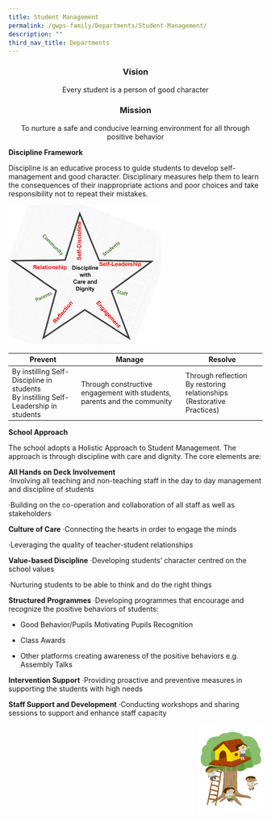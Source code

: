 ```yaml
---
title: Student Management
permalink: /gwps-family/Departments/Student-Management/
description: ""
third_nav_title: Departments
---
```

### <center>Vision</center>

<center>Every student is a person of good character</center>

### <center>Mission</center>

<center>To nurture a safe and conducive learning environment for all through positive behavior</center>

**Discipline Framework** 

Discipline is an educative process to guide students to develop self-management and good character. Disciplinary measures help them to learn the consequences of their inappropriate actions and poor choices and take responsibility not to repeat their mistakes.

<img src="/images/Picture1.jpeg" 
     style="width:60%">
		 

| Prevent | Manage | Resolve |
| -------- | -------- | -------- |
| By instilling Self-Discipline in students<br>By instilling Self-Leadership in students     | Through constructive engagement with students, parents and the community     | Through reflection<br>By restoring relationships (Restorative Practices)     |

**School Approach**                                                                                  

The school adopts a Holistic Approach to Student Management. The approach is through discipline with care and dignity. The core elements are:

**All Hands on Deck Involvement**    
·Involving all teaching and non-teaching staff in the day to day management and discipline of students

·Building on the co-operation and collaboration of all staff as well as stakeholders

**Culture of Care**
·Connecting the hearts in order to engage the minds

·Leveraging the quality of teacher-student relationships

**Value-based Discipline**
·Developing students’ character centred on the school values

·Nurturing students to be able to think and do the right things

**Structured Programmes**
·Developing programmes that encourage and recognize the positive behaviors of students:

- Good Behavior/Pupils Motivating Pupils Recognition

- Class Awards

- Other platforms creating awareness of the positive behaviors e.g. Assembly Talks

**Intervention Support**
·Providing proactive and preventive measures in supporting the students with high needs

**Staff Support and Development**
·Conducting workshops and sharing sessions to support and enhance staff capacity

<img src="/images/Small%20logo/gwps%20children%20(4).png" 
     style="width:25%;float:right">